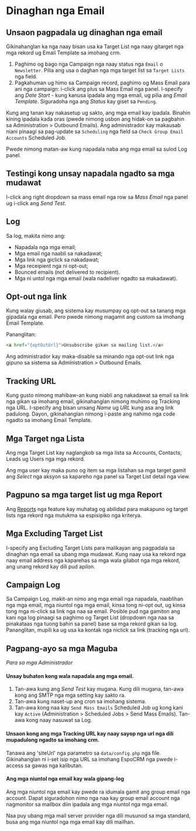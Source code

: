 # Dinaghan nga Email

## Unsaon pagpadala ug dinaghan nga email

Gikinahanglan ka nga naay bisan usa ka Target List nga naay gitarget nga mga rekord ug Email Template sa imohang crm.

1. Paghimo og bago nga Campaign nga naay status nga `Email` o `Newsletter`. Pilia ang usa o daghan nga mga target list sa `Target Lists` nga field.
2. Pagkahuman ug himo sa Campaign record, paghimo og Mass Email para ani nga campaign: i-click ang plus sa Mass Email nga panel. I-specify ang _Date Start_ - kung kanusa ipadala ang mga email, ug pilia ang _Email Template_. Siguradoha nga ang _Status_ kay giset sa `Pending`.

Kung ang tanan kay nakasetup ug sakto, ang mga email kay ipadala. Binahin kining ipadala kada oras (pwede nimong usbon ang hidak-on sa pagbahin sa Administration > Outbound Emails). Ang administrador kay makausab niani pinaagi sa pag-update sa `Scheduling` nga field sa `Check Group Email Accounts` Scheduled Job.

Pwede nimong matan-aw kung napadala naba ang mga email sa sulod Log panel.

## Testingi kong unsay napadala ngadto sa mga mudawat

I-click ang right dropdown sa mass email nga row sa _Mass Email_ nga panel ug i-click ang _Send Test_.

## Log

Sa log, makita nimo ang:
* Napadala nga mga email;
* Mga email nga naabli sa nakadawat;
* Mga link nga giclick sa nakadawat;
* Mga receipient nga ni opt-out;
* Bounced emails (not delivered to recipient).
* Mga ni untol nga mga email (wala nadeliver ngadto sa makadawat).

## Opt-out nga link

Kung walay giusab, ang sistema kay musumpay og opt-out sa tanang mga gipadala nga email. Pero pwede nimong magamit ang custom sa imohang Email Template.

Pananglitan:
```html
<a href="{optOutUrl}">Unsubscribe gikan sa mailing list.</a>
```

Ang administrador kay maka-disable sa minando nga opt-out link nga gipuno sa sistema sa Administration > Outbound Emails.

## Tracking URL

Kung gusto nimong mahibaw-an kung niabli ang nakadawat sa email sa link nga gikan sa imohang email, gikinahanglan nimong muhimo og Tracking nga URL. I-specify ang bisan unsang _Name_
 ug _URL_ kung asa ang link padulong. Dayon, gikinahanglan nimong i-paste ang nahimo nga code ngadto sa imohang Email Template.

## Mga Target nga Lista

Ang mga Target List kay naglangkob sa mga lista sa Accounts, Contacts, Leads ug Users nga mga rekord.

Ang mga user kay maka puno og item sa mga listahan sa mga target gamit ang _Select_ nga aksyon sa kapareho nga panel sa Target List detail nga view.

## Pagpuno sa mga target list ug mga Report

Ang [Reports](reports.md#pagsyn-sa-mga-target-list) nga feature kay muhatag og abilidad para makapuno og target lists nga rekord nga mutukma sa espisipiko nga kriterya.

## Mga Excluding Target List

I-specify ang Excluding Target Lists para malikayan ang pagpadala sa dinaghan nga email sa ubang mga mudawat. Kung naay usa ka rekord nga naay email address nga kaparehas sa mga wala gilabot nga mga rekord, ang unang rekord kay dili pud apilon.

## Campaign Log

Sa Campaign Log, makit-an nimo ang mga email nga napadala, naablihan nga mga email, mga niuntol nga mga email, kinsa tong ni-opt out, ug kinsa tong mga ni-click sa link nga naa sa email. Posible pud nga gamiton ang kani nga log pinaagi sa paghimo og Target List (dropdown nga naa sa pinakataas nga tuong bahin sa panel) base sa mga rekord gikan sa log. Pananglitan, mupili ka ug usa ka kontak nga niclick sa link (tracking nga url).

## Pagpang-ayo sa mga Maguba

_Para sa mga Administrador_

#### Unsay buhaton kong wala napadala ang mga email.

1. Tan-awa kung ang _Send Test_ kay mugana. Kung dili mugana, tan-awa kong ang SMTP nga mga setting kay sakto ra.
2. Tan-awa kung naset-up ang cron sa imohang sistema.
3. Tan-awa kong naa kay `Send Mass Emails` Scheduled Job ug kong kani kay `Active` (Administration > Scheduled Jobs > Send Mass Emails). Tan-awa kong naay nasuwat sa Log.

#### Unsaon kong ang mga Tracking URL kay naay sayop nga url nga dili mupadulong ngadto sa imohang crm.

Tanawa ang 'siteUrl' nga parametro sa `data/config.php` nga file. Gikinahanglan ni i-set isip nga URL sa imohang EspoCRM nga pwede i-access sa gawas nga kalibutan.

#### Ang mga niuntol nga email kay wala gipang-log

Ang mga niuntol nga email kay pwede ra idumala gamit ang group email nga account. Dapat siguradohon nimo nga naa kay group email account nga nagmonitor sa mailbox diin ipadala ang mga niuntol nga mga email.

Naa puy ubang mga mail server provider nga dili musunod sa mga standard, busa ang mga niuntol nga mga email kay dili mailhan.
